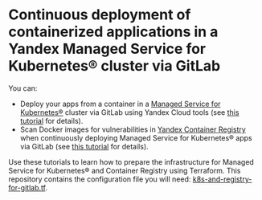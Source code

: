 # Continuous deployment of containerized applications in a Yandex Managed Service for Kubernetes® cluster via GitLab

You can:

* Deploy your apps from a container in a [Managed Service for Kubernetes®](https://yandex.cloud/docs/managed-kubernetes) cluster via GitLab using Yandex Cloud tools (see [this tutorial](https://yandex.cloud/docs/managed-kubernetes/tutorials/gitlab-containers) for details).
* Scan Docker images for vulnerabilities in [Yandex Container Registry](https://yandex.cloud/docs/container-registry) when continuously deploying Managed Service for Kubernetes® apps via GitLab (see [this tutorial](https://yandex.cloud/docs/managed-kubernetes/tutorials/sign-cr-with-cosign) for details).

Use these tutorials to learn how to prepare the infrastructure for Managed Service for Kubernetes® and Container Registry using Terraform. This repository contains the configuration file you will need: [k8s-and-registry-for-gitlab.tf](k8s-and-registry-for-gitlab.tf).
